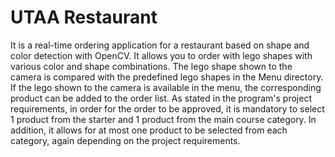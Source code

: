 # UTAA Restaurant
It is a real-time ordering application for a restaurant based on shape and color detection with OpenCV.
It allows you to order with lego shapes with various color and shape combinations. The lego shape shown to the camera is compared with the predefined lego shapes in the Menu directory. If the lego shown to the camera is available in the menu, the corresponding product can be added to the order list.
As stated in the program's project requirements, in order for the order to be approved, it is mandatory to select 1 product from the starter and 1 product from the main course category. In addition, it allows for at most one product to be selected from each category, again depending on the project requirements.
